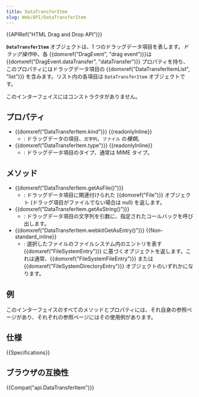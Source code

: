 ```yaml
---
title: DataTransferItem
slug: Web/API/DataTransferItem
---
```


{{APIRef("HTML Drag and Drop API")}}

**`DataTransferItem`** オブジェクトは、1 つのドラッグデータ項目を表します。*ドラッグ操作*中、各 {{domxref("DragEvent", "drag event")}}は {{domxref("DragEvent.dataTransfer", "dataTransfer")}} プロパティを持ち、このプロパティにはドラッグデータ項目の {{domxref("DataTransferItemList", "list")}} を含みます。リスト内の各項目は `DataTransferItem` オブジェクトです。

このインターフェイスにはコンストラクタがありません。

## プロパティ

- {{domxref("DataTransferItem.kind")}} {{readonlyInline}}
  - : ドラッグデータの項目、`文字列`、`ファイル` の*種類*。
- {{domxref("DataTransferItem.type")}} {{readonlyInline}}
  - : ドラッグデータ項目のタイプ、通常は MIME タイプ。

## メソッド

- {{domxref("DataTransferItem.getAsFile()")}}
  - : ドラッグデータ項目に関連付けられた {{domxref("File")}} オブジェクト (ドラッグ項目がファイルでない場合は null) を返します。
- {{domxref("DataTransferItem.getAsString()")}}
  - : ドラッグデータ項目の文字列を引数に、指定されたコールバックを呼び出します。
- {{domxref("DataTransferItem.webkitGetAsEntry()")}} {{Non-standard_inline}}
  - : 選択したファイルのファイルシステム内のエントリを表す {{domxref("FileSystemEntry")}} に基づくオブジェクトを返します。これは通常、{{domxref("FileSystemFileEntry")}} または {{domxref("FileSystemDirectoryEntry")}} オブジェクトのいずれかになります。

## 例

このインターフェイスのすべてのメソッドとプロパティには、それ自身の参照ページがあり、それぞれの参照ページにはその使用例があります。

## 仕様

{{Specifications}}

## ブラウザの互換性

{{Compat("api.DataTransferItem")}}

